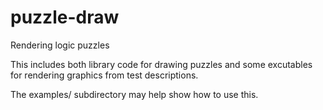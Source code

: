 puzzle-draw
===========

Rendering logic puzzles

This includes both library code for drawing puzzles
and some excutables for rendering graphics from
test descriptions.

The examples/ subdirectory may help show how to use this.

